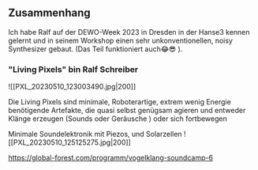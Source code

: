 ## Zusammenhang

Ich habe Ralf auf der DEWO-Week 2023 in Dresden in der Hanse3 kennen gelernt und in seinem Workshop einen sehr unkonventionellen, noisy Synthesizer gebaut. (Das Teil funktioniert auch😂😎 ).

### "Living Pixels" bin Ralf Schreiber

![[PXL_20230510_123003490.jpg|200]]

Die Living Pixels sind minimale, Roboterartige, extrem wenig Energie benötigende Artefakte, die quasi selbst genügsam agieren und entweder Klänge erzeugen (Sounds oder Geräusche ) oder sich fortbewegen

Minimale Soundelektronik mit Piezos, und Solarzellen
![[PXL_20230510_125125275.jpg|200]]

https://global-forest.com/programm/vogelklang-soundcamp-6
